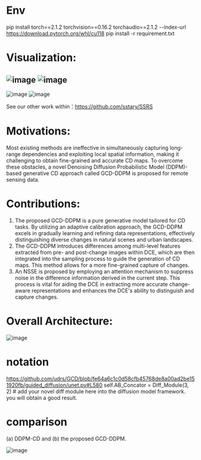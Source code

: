 # Env 
pip install torch==2.1.2 torchvision==0.16.2 torchaudio==2.1.2 --index-url https://download.pytorch.org/whl/cu118
pip install -r requirement.txt

# Visualization:
![image](https://github.com/Udrs/DDPM-based-Change-Detection/blob/main/inference_vis_video/output_video2.gif)
![image](https://github.com/Udrs/DDPM-based-Change-Detection/blob/main/inference_vis_video/output_video4.gif)
---
![image](https://github.com/Udrs/DDPM-based-Change-Detection/blob/main/inference_vis_video/output_video5.gif)
![image](https://github.com/Udrs/DDPM-based-Change-Detection/blob/main/inference_vis_video/output_video6.gif)

See our other work within：https://github.com/sstary/SSRS

# Motivations:
Most existing methods are ineffective in simultaneously capturing long-range dependencies and exploiting local spatial information, making it challenging to obtain fine-grained and accurate CD maps. To overcome these obstacles, a novel Denoising Diffusion Probabilistic Model (DDPM)-based generative CD approach called GCD-DDPM is proposed for remote sensing data.

# Contributions:
1. The proposed GCD-DDPM is a pure generative model tailored for CD tasks. By utilizing an adaptive calibration approach, the GCD-DDPM excels in gradually learning and refining data representations, effectively distinguishing diverse changes in natural scenes and urban landscapes.
2. The GCD-DDPM introduces differences among multi-level features extracted from pre- and post-change images within DCE, which are then integrated into the sampling process to guide the generation of CD maps. This method allows for a more fine-grained capture of changes.
3. An NSSE is proposed by employing an attention mechanism to suppress noise in the difference information derived in the current step. This process is vital for aiding the DCE in extracting more accurate change-aware representations and enhances the DCE's ability to distinguish and capture changes.

# Overall Architecture:
![image](https://github.com/udrs/GCD/assets/71435435/a4f04b4c-9700-4bbf-b147-7845345b4532)

# notation

https://github.com/udrs/GCD/blob/fe64a6c1c0d58cfb45768de8a00ad2be151920fb/guided_diffusion/unet.py#L580
self.AB_Concator = Diff_Module(3, 2)  # add your novel diff module here into the diffusion model framework. you will obtain a good result. 

# comparison 
(a) DDPM-CD and (b) the proposed GCD-DDPM.

![image](https://github.com/udrs/GCD/assets/71435435/30bdf8d5-3675-4c21-b057-1a6caebeddd5)
